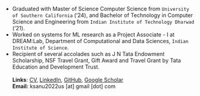 * Graduated with Master of Science Computer Science from `University of Southern California` (‘24), and Bachelor of Technology in Computer Science and Engineering from `Indian Institute of Technology Dharwad` (‘21).
* Worked on systems for ML research as a Project Associate - I at DREAM:Lab, Department of Computational and Data Sciences, `Indian Institute of Science`.
* Recipient of several accolades such as J N Tata Endowment Scholarship, NSF Travel Grant, Gift Award and Travel Grant by Tata Education and Development Trust.<br><br>
<b>Links</b>: [CV](https://ksanu1998.github.io/uploads/Sai_Anuroop_Kesanapalli_Resume.pdf), [LinkedIn](https://www.linkedin.com/in/ksanu1998), [GitHub](https://github.com/ksanu1998), [Google Scholar](https://scholar.google.com/citations?user=d9_YakoAAAAJ&hl=en&oi=ao)<br>
<b>Email:</b> ksanu2022us [at] gmail [dot] com
